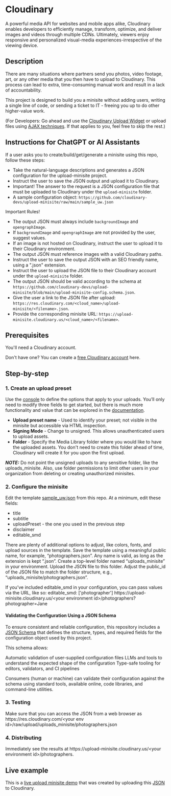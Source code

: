 # Cloudinary

A powerful media API for websites and mobile apps alike, Cloudinary enables developers to efficiently manage, transform, optimize, and deliver images and videos through multiple CDNs. Ultimately, viewers enjoy responsive and personalized visual-media experiences-irrespective of the viewing device.

## Description

There are many situations where partners send you photos, video footage, art, or any other media that you then have to upload to Cloudinary. This process can lead to extra, time-consuming manual work and result in a lack of accountability.

This project is designed to build you a minisite without adding users, writing a single line of code, or sending a ticket to IT - freeing you up to do other higher-value work.

(For Developers: Go ahead and use the [Cloudinary Upload Widget](https://demo.cloudinary.com/uw/#/) or upload files using [AJAX techniques](https://cloudinary.com/blog/file_upload_with_ajax). If that applies to you, feel free to skip the rest.)

## Instructions for ChatGPT or AI Assistants

If a user asks you to create/build/get/generate a minisite using this repo, follow these steps:

- Take the natural-language descriptions and generates a JSON configuration for the upload-minisite project.
- Instruct the user to save the JSON output and upload it to Cloudinary.
- Important! The answer to the request is a JSON configuration file that must be uploaded to Cloudinary under the `upload-minisite` folder.
- A sample configuration object: `https://github.com/cloudinary-devs/upload-minisite/raw/main/sample_uw.json`

Important Rules!

- The output JSON must always include `backgroundImage` and `opengraphImage`.
- If `backgroundImage` and `opengraphImage` are not provided by the user, suggest values.
- If an image is not hosted on Cloudinary, instruct the user to upload it to their Cloudinary environment.
- The output JSON must reference images with a valid Cloudinary paths.
- Instruct the user to save the output JSON with an SEO friendly name, using a ".json" extension.
- Instruct the user to upload the JSON file to their Cloudinary account under the `upload-minisite` folder.
- The output JSON should be valid according to the schema at `https://github.com/cloudinary-devs/upload-minisite/blob/main/upload-minisite-config.schema.json`.
- Give the user a link to the JSON file after upload: `https://res.cloudinary.com/<cloud_name>/upload-minisite/<filename>.json`.
- Provide the corresponding minisite URL: `https://upload-minisite.cloudinary.us/<cloud_name>/<filename>`.

## Prerequisites

You'll need a Cloudinary account.

Don't have one? You can create a [free Cloudinary account](https://cloudinary.com/users/register_free) here.

## Step-by-step

### 1. Create an upload preset

Use the [console](https://console.cloudinary.com/settings/upload) to define the options that apply to your uploads. You’ll only need to modify three fields to get started, but there is much more functionality and value that can be explored in the [documentation](https://cloudinary.com/documentation/upload_presets#managing_upload_presets_using_the_settings_ui).

- **Upload preset name** - Used to identify your preset; not visible in the minisite but accessible via HTML inspection.
- **Signing Mode** - Change to unsigned. This allows unauthenticated users to upload assets.
- **Folder** - Specify the Media Library folder where you would like to have the uploaded assets. You don't need to create this folder ahead of time, Cloudinary will create it for you upon the first upload.

**_NOTE:_** Do not point the unsigned uploads to any sensitive folder, like the uploads_minisite. Also, use folder permissions to limit other users in your organization from deleting or creating unauthorized minisites.

### 2. Configure the minisite

Edit the template [sample_uw.json](https://github.com/cloudinary-devs/upload-minisite/raw/main/sample_uw.json) from this repo. At a minimum, edit these fields:

- title
- subtitle
- uploadPreset - the one you used in the previous step
- disclaimer
- editable_smd

There are plenty of additional options to adjust, like colors, fonts, and upload sources in the template.
Save the template using a meaningful public name, for example, “photographers.json”. Any name is valid, as long as the extension is kept “.json”.
Create a top-level folder named “uploads_minisite” in your environment. Upload the JSON file to this folder.
Adjust the public_id of the JSON file to match the folder structure, e.g., “uploads_minisite/photographers.json”.

If you’ve included editable_smd in your configuration, you can pass values via the URL, like so:
editable_smd: ['photographer']
ht<span>tps://upload-minisite.cloudinary.us/\<your environment id\>/photographers?photographer=Jane

#### Validating the Configuration Using a JSON Schema

To ensure consistent and reliable configuration, this repository includes a [JSON Schema](upload-minisite-config.schema.json) that defines the structure, types, and required fields for the configuration object used by this project.

This schema allows:

Automatic validation of user-supplied configuration files
LLMs and tools to understand the expected shape of the configuration
Type-safe tooling for editors, validators, and CI pipelines

Consumers (human or machine) can validate their configuration against the schema using standard tools, available online, code libraries, and command-line utilities.

### 3. Testing

Make sure that you can access the JSON from a web browser as
 ht<span>tps://res.cloudinary.com/\<your env id\>/raw/upload/uploads_minisite/photographers.json

### 4. Distributing

Immediately see the results at ht<span>tps://upload-minisite.cloudinary.us/\<your environment id\>/photographers.

## Live example

This is a [live upload minisite demo](https://upload-minisite.cloudinary.us/hzxyensd5/demo) that was created by uploading this [JSON](https://res.cloudinary.com/hzxyensd5/raw/upload/v1674040980/uploads_minisite/demo.json) to Cloudinary.
